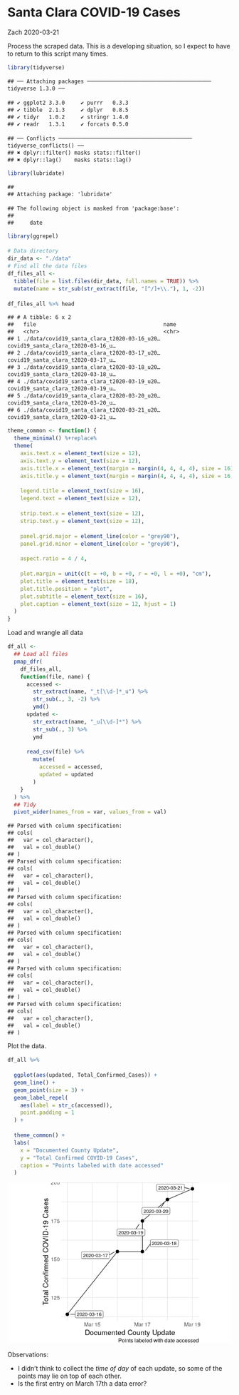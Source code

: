 Santa Clara COVID-19 Cases
================
Zach
2020-03-21

Process the scraped data. This is a developing situation, so I expect to
have to return to this script many
    times.

``` r
library(tidyverse)
```

    ## ── Attaching packages ─────────────────────────────────────── tidyverse 1.3.0 ──

    ## ✔ ggplot2 3.3.0     ✔ purrr   0.3.3
    ## ✔ tibble  2.1.3     ✔ dplyr   0.8.5
    ## ✔ tidyr   1.0.2     ✔ stringr 1.4.0
    ## ✔ readr   1.3.1     ✔ forcats 0.5.0

    ## ── Conflicts ────────────────────────────────────────── tidyverse_conflicts() ──
    ## ✖ dplyr::filter() masks stats::filter()
    ## ✖ dplyr::lag()    masks stats::lag()

``` r
library(lubridate)
```

    ## 
    ## Attaching package: 'lubridate'

    ## The following object is masked from 'package:base':
    ## 
    ##     date

``` r
library(ggrepel)

# Data directory
dir_data <- "./data"
# Find all the data files
df_files_all <-
  tibble(file = list.files(dir_data, full.names = TRUE)) %>%
  mutate(name = str_sub(str_extract(file, "[^/]+\\."), 1, -2))

df_files_all %>% head
```

    ## # A tibble: 6 x 2
    ##   file                                        name                              
    ##   <chr>                                       <chr>                             
    ## 1 ./data/covid19_santa_clara_t2020-03-16_u20… covid19_santa_clara_t2020-03-16_u…
    ## 2 ./data/covid19_santa_clara_t2020-03-17_u20… covid19_santa_clara_t2020-03-17_u…
    ## 3 ./data/covid19_santa_clara_t2020-03-18_u20… covid19_santa_clara_t2020-03-18_u…
    ## 4 ./data/covid19_santa_clara_t2020-03-19_u20… covid19_santa_clara_t2020-03-19_u…
    ## 5 ./data/covid19_santa_clara_t2020-03-20_u20… covid19_santa_clara_t2020-03-20_u…
    ## 6 ./data/covid19_santa_clara_t2020-03-21_u20… covid19_santa_clara_t2020-03-21_u…

``` r
theme_common <- function() {
  theme_minimal() %+replace%
  theme(
    axis.text.x = element_text(size = 12),
    axis.text.y = element_text(size = 12),
    axis.title.x = element_text(margin = margin(4, 4, 4, 4), size = 16),
    axis.title.y = element_text(margin = margin(4, 4, 4, 4), size = 16, angle = 90),

    legend.title = element_text(size = 16),
    legend.text = element_text(size = 12),

    strip.text.x = element_text(size = 12),
    strip.text.y = element_text(size = 12),

    panel.grid.major = element_line(color = "grey90"),
    panel.grid.minor = element_line(color = "grey90"),

    aspect.ratio = 4 / 4,

    plot.margin = unit(c(t = +0, b = +0, r = +0, l = +0), "cm"),
    plot.title = element_text(size = 18),
    plot.title.position = "plot",
    plot.subtitle = element_text(size = 16),
    plot.caption = element_text(size = 12, hjust = 1)
  )
}
```

Load and wrangle all data

``` r
df_all <-
  ## Load all files
  pmap_dfr(
    df_files_all,
    function(file, name) {
      accessed <-
        str_extract(name, "_t[\\d-]*_u") %>%
        str_sub(., 3, -2) %>%
        ymd()
      updated <-
        str_extract(name, "_u[\\d-]*") %>%
        str_sub(., 3) %>%
        ymd

      read_csv(file) %>%
        mutate(
          accessed = accessed,
          updated = updated
        )
    }
  ) %>%
  ## Tidy
  pivot_wider(names_from = var, values_from = val)
```

    ## Parsed with column specification:
    ## cols(
    ##   var = col_character(),
    ##   val = col_double()
    ## )
    ## Parsed with column specification:
    ## cols(
    ##   var = col_character(),
    ##   val = col_double()
    ## )
    ## Parsed with column specification:
    ## cols(
    ##   var = col_character(),
    ##   val = col_double()
    ## )
    ## Parsed with column specification:
    ## cols(
    ##   var = col_character(),
    ##   val = col_double()
    ## )
    ## Parsed with column specification:
    ## cols(
    ##   var = col_character(),
    ##   val = col_double()
    ## )
    ## Parsed with column specification:
    ## cols(
    ##   var = col_character(),
    ##   val = col_double()
    ## )

Plot the data.

``` r
df_all %>%

  ggplot(aes(updated, Total_Confirmed_Cases)) +
  geom_line() +
  geom_point(size = 3) +
  geom_label_repel(
    aes(label = str_c(accessed)),
    point.padding = 1
  ) +

  theme_common() +
  labs(
    x = "Documented County Update",
    y = "Total Confirmed COVID-19 Cases",
    caption = "Points labeled with date accessed"
  )
```

![](proc_files/figure-gfm/vis-1.png)<!-- -->

Observations:

  - I didn’t think to collect the *time of day* of each update, so some
    of the points may lie on top of each other.
  - Is the first entry on March 17th a data error?
